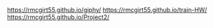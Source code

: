 https://rmcgirt55.github.io/giphy/
https://rmcgirt55.github.io/train-HW/
https://rmcgirt55.github.io/Project2/